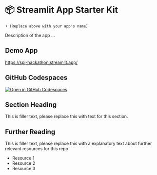 # 📦 Streamlit App Starter Kit 
```
⬆️ (Replace above with your app's name)
```

Description of the app ...

## Demo App

https://spj-hackathon.streamlit.app/

## GitHub Codespaces

[![Open in GitHub Codespaces](https://github.com/codespaces/badge.svg)](https://codespaces.new/streamlit/app-starter-kit?quickstart=1)

## Section Heading

This is filler text, please replace this with text for this section.

## Further Reading

This is filler text, please replace this with a explanatory text about further relevant resources for this repo
- Resource 1
- Resource 2
- Resource 3
